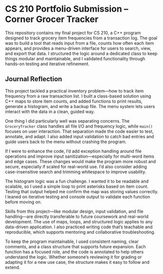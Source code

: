 # CS 210 Portfolio Submission – Corner Grocer Tracker
This repository contains my final project for CS 210, a C++ program designed to track grocery item frequencies from a transaction log. The goal was to build a tool that reads input from a file, counts how often each item appears, and provides a menu-driven interface for users to search, view, and export that data. I structured the logic around a dedicated class to keep things modular and maintainable, and I validated functionality through hands-on testing and iterative refinement.

## Journal Reflection
This project tackled a practical inventory problem—how to track item frequency from a raw transaction list. I built a class-based solution using C++ maps to store item counts, and added functions to print results, generate a histogram, and write a backup file. The menu system lets users interact with the data in a clean, guided way.

One thing I did particularly well was separating concerns. The `GroceryTracker` class handles all file I/O and frequency logic, while `main()` focuses on user interaction. That separation made the code easier to test, annotate, and adapt. I also added input validation to catch bad entries and guide users back to the menu without crashing the program.

If I were to enhance the code, I’d add exception handling around file operations and improve input sanitization—especially for multi-word items and edge cases. These changes would make the program more robust and secure, especially if scaled for real-world use. I’d also consider adding case-insensitive search and trimming whitespace to improve usability.

The histogram logic was a fun challenge. I wanted it to be readable and scalable, so I used a simple loop to print asterisks based on item count. Testing that output helped me confirm the map was storing values correctly. I leaned on iterative testing and console output to validate each function before moving on.

Skills from this project—like modular design, input validation, and file handling—are directly transferable to future coursework and real-world development. The use of maps, loops, and structured logic applies to any data-driven application. I also practiced writing code that’s teachable and reproducible, which supports mentoring and collaborative troubleshooting.

To keep the program maintainable, I used consistent naming, clear comments, and a class structure that supports future expansion. Each function has a focused role, and the code is annotated to help others understand the logic. Whether someone’s reviewing it for grading or adapting it for a new use case, the structure makes it easy to follow and extend.
